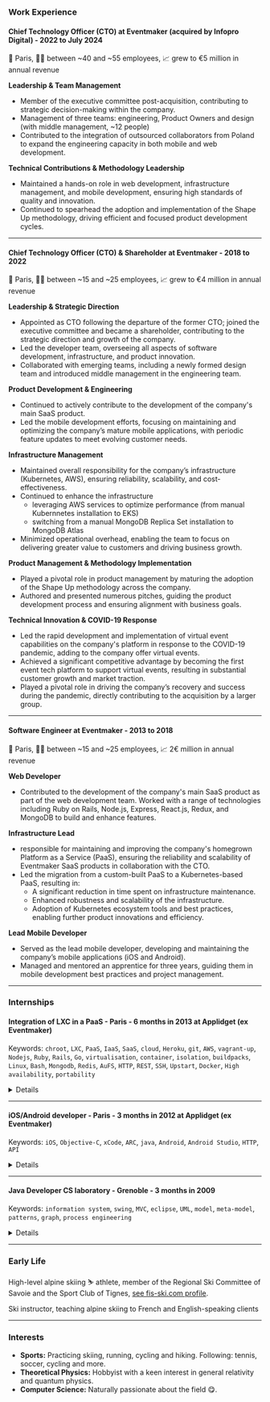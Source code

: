 ### Work Experience

#### Chief Technology Officer (CTO) at Eventmaker (acquired by Infopro Digital) - 2022 to July 2024
📍 Paris, 🧑‍💻 between ~40 and ~55 employees, 📈 grew to €5 million in annual revenue

**Leadership & Team Management**

- Member of the executive committee post-acquisition, contributing to strategic decision-making within the company.
- Management of three teams: engineering, Product Owners and design (with middle management, ~12 people)
- Contributed to the integration of outsourced collaborators from Poland to expand the engineering capacity in both mobile and web development.

**Technical Contributions & Methodology Leadership**

- Maintained a hands-on role in web development, infrastructure management, and mobile development, ensuring high standards of quality and innovation.
- Continued to spearhead the adoption and implementation of the Shape Up methodology, driving efficient and focused product development cycles.


---

#### Chief Technology Officer (CTO) & Shareholder at Eventmaker - 2018 to 2022
📍 Paris, 🧑‍💻 between ~15 and ~25 employees, 📈 grew to €4 million in annual revenue

**Leadership & Strategic Direction**

- Appointed as CTO following the departure of the former CTO; joined the executive committee and became a shareholder, contributing to the strategic direction and growth of the company.
- Led the developer team, overseeing all aspects of software development, infrastructure, and product innovation.
- Collaborated with emerging teams, including a newly formed design team and introduced middle management in the engineering team.

**Product Development & Engineering**

- Continued to actively contribute to the development of the company's main SaaS product.
- Led the mobile development efforts, focusing on maintaining and optimizing the company’s mature mobile applications, with periodic feature updates to meet evolving customer needs.

**Infrastructure Management**

- Maintained overall responsibility for the company’s infrastructure (Kubernetes, AWS), ensuring reliability, scalability, and cost-effectiveness.
- Continued to enhance the infrastructure
  - leveraging AWS services to optimize performance (from manual Kubernnetes installation to EKS)
  - switching from a manual MongoDB Replica Set installation to MongoDB Atlas
- Minimized operational overhead, enabling the team to focus on delivering greater value to customers and driving business growth.

**Product Management & Methodology Implementation**

- Played a pivotal role in product management by maturing the adoption of the Shape Up methodology across the company.
- Authored and presented numerous pitches, guiding the product development process and ensuring alignment with business goals.


**Technical Innovation & COVID-19 Response**

- Led the rapid development and implementation of virtual event capabilities on the company's platform in response to the COVID-19 pandemic, adding to the company offer virtual events.
- Achieved a significant competitive advantage by becoming the first event tech platform to support virtual events, resulting in substantial customer growth and market traction.
- Played a pivotal role in driving the company’s recovery and success during the pandemic, directly contributing to the acquisition by a larger group.


---

#### Software Engineer at Eventmaker - 2013 to 2018
📍 Paris, 🧑‍💻 between ~15 and ~25 employees, 📈 2€ million in annual revenue

**Web Developer**

- Contributed to the development of the company's main SaaS product as part of the web development team.
Worked with a range of technologies including Ruby on Rails, Node.js, Express, React.js, Redux, and MongoDB to build and enhance features.

**Infrastructure Lead**

- responsible for maintaining and improving the company's homegrown Platform as a Service (PaaS), ensuring the reliability and scalability of Eventmaker SaaS products in collaboration with the CTO.
- Led the migration from a custom-built PaaS to a Kubernetes-based PaaS, resulting in:
  - A significant reduction in time spent on infrastructure maintenance.
  - Enhanced robustness and scalability of the infrastructure.
  - Adoption of Kubernetes ecosystem tools and best practices, enabling further product innovations and efficiency.

**Lead Mobile Developer**

- Served as the lead mobile developer, developing and maintaining the company’s mobile applications (iOS and Android).
- Managed and mentored an apprentice for three years, guiding them in mobile development best practices and project management.


---

### Internships

#### Integration of LXC in a PaaS - Paris - 6 months in 2013 at Applidget (ex Eventmaker)
Keywords: `chroot`, `LXC`, `PaaS`, `IaaS`, `SaaS`, `cloud`, `Heroku`, `git`, `AWS`, `vagrant-up`, `Nodejs`, `Ruby`, `Rails`, `Go`, `virtualisation`, `container`, `isolation`, `buildpacks`, `Linux`, `Bash`, `Mongodb`, `Redis`, `AuFS`, `HTTP`, `REST`, `SSH`, `Upstart`, `Docker`, `High availability`, `portability`

<details>
<summary>Details</summary>
The isolation of running applications used in production within a Platform as a Service (PaaS), is essential for two reasons: security and footprint control of processes over a system. Operating system level isolation allows a complete control of resources whether they are software or hardware. However, cloud-computing context doesn’t encourage the use of virtualisation, due to its cost in term of performance and budget. Linux containers (LXC) provide a lightweight and fast alternative to classic virtualisation.

<a href="/content/internship_report2.pdf" target="_blank">Download full report (pdf, in French)</a>
</details>

---

#### iOS/Android developer - Paris - 3 months in 2012 at Applidget (ex Eventmaker)
Keywords: `iOS`, `Objective-C`, `xCode`, `ARC`, `java`, `Android`, `Android Studio`, `HTTP`, `API`

<details>
<summary>Details</summary>

- Developed and maintained mobile applications for iOS (Objective-C) and Android (Java), contributing to both existing projects and new applications (including the <a href="https://apps.apple.com/fr/app/eventmaker-check-in/id670271696" target="_blank">Check-in App</a> of Eventmaker).
- Gained expertise in modern development tools and practices, including version control with Git and collaborative workflows using GitHub.
- Applied best practices in software development, ensuring high code quality, scalability, and maintainability of mobile applications.
</details>

---

#### Java Developer CS laboratory - Grenoble - 3 months in 2009
Keywords: `information system`, `swing`, `MVC`, `eclipse`, `UML`, `model`, `meta-model`, `patterns`, `graph`, `process engineering`

<details>
<summary>Details</summary>
To validate my Technical Degree in Computer Science, I had to carry out a training period of a minimum length of ten weeks. For my first experience, I decided to do that training period at the Laboratory of Informatics of Grenoble (LIG), more precisely in the Sigma team. This team focuses its research on Information Systems (IS). My training period aimed to develop a tool allowing computerizing a method used to build process meta­models for IS engineering.
This method, proposed by my supervisor, a PhD student, is based on a process domain meta­model, a conceptual graph and patterns. Those elements have been created to give method engineers the opportunity to easily build multi viewpoints process meta­models.
At the beginning of my training period, I studied the method and the specifications during a long time.
Then, I analysed different tools and technologies that could be useful for the implementation. After the requirements analysis period, I started to program with the Java language and the integrated development environment Eclipse.
The goal of my training period was to finish the first part of the tool, so I produced a significant documentation for the next developers including the technical and functional description of the tool.

<a href="/content/internship_report1.pdf" target="_blank">Download full report (pdf, in French)</a>
</details>

---

### Early Life

High-level alpine skiing ⛷️ athlete, member of the Regional Ski Committee of Savoie and the Sport Club of Tignes, <a href="https://www.fis-ski.com/DB/general/athlete-biography.html?sectorcode=AL&competitorid=97904&type=statistics" target="_blank">see fis-ski.com profile</a>.

Ski instructor, teaching alpine skiing to French and English-speaking clients

---

### Interests

- **Sports:** Practicing skiing, running, cycling and hiking. Following: tennis, soccer, cycling and more.
- **Theoretical Physics:** Hobbyist with a keen interest in general relativity and quantum physics.
- **Computer Science:** Naturally passionate about the field 😋.
